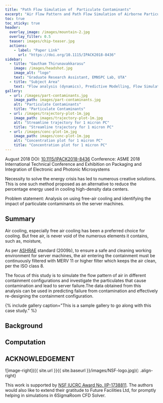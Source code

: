 ```yaml
---
title: "Path Flow Simulation of  Particulate Contaminants"
excerpt: "Air Flow Pattern and Path Flow Simulation of Airborne Particulate Contaminants in a High-Density Data Center Utilizing Airside Economization "
toc: true
toc_sticky: true
header:
  overlay_image: /images/mountain-2.jpg
  overlay_filter: 0.5
  teaser: images/chip-teaser.jpg
  actions:
    - label: "Paper Link"
      url: "https://doi.org/10.1115/IPACK2018-8436"
sidebar:
  - title: "Gautham Thirunavakkarasu"
    image: /images/headshot.jpg
    image_alt: "logo"
    text: "Graduate Research Assistant, EMNSPC Lab, UTA"
  - title: "Subject Area"
    text: "Flow analysis (dynamics), Predictive Modelling, Flow Simulation"
gallery:
  - url: /images/part-contaminants.jpg
    image_path: images/part-contaminants.jpg
    alt: "Particulate Contaminants"
    title: "Particulate Contaminants"
  - url: /images/trajectory-plot-1m.jpg
    image_path: images/trajectory-plot-1m.jpg
    alt: "Streamline trajectory for 1 micron PC"
    title: "Streamline trajectory for 1 micron PC"
  - url: /images/conc-plot-1m.jpg
    image_path: images/conc-plot-1m.jpg
    alt: "Concentration plot for 1 micron PC"
    title: "Concentration plot for 1 micron PC"
---
```


August 2018
DOI: [10.1115/IPACK2018-8436](https://doi.org/10.1115/IPACK2018-8436)
Conference: ASME 2018 International Technical Conference and Exhibition
 on Packaging and Integration of Electronic and Photonic Microsystems

Necessity to solve the energy crisis has led to numerous creative solutions. This is
one such method proposed as an alternative to reduce the percentage energy used in
cooling high-density data centers. <br/>

Problem statement: Analysis on using free-air cooling and identifying
 the impact of particulate contaminants on the server machines.

## Summary
Air cooling, especially free air cooling has been a preferred choice for cooling.
But free air, is never void of the numerous elements it contains, such as, moisture,

As per [ASHRAE](https://www.ashrae.org/technical-resources/bookstore/indoor-air-quality-guide) standard (2009b), to ensure a safe and cleaning working environment
for server machines, the air entering the containment must be continuously filtered
with MERV 11 or higher filter which keeps the air clean, per the ISO class 8.

The focus of this study is to simulate the flow pattern of air in different containment
configurations and investigate the particulates that cause contamination and lead to
server failure.The data obtained from this analysis can be used in predicting failure from
contamination and effectively re-designing the containment configuration.

{% include gallery caption="This is a sample gallery to go along with this case study." %}

## Background

## Computation

## ACKNOWLEDGEMENT

![image-right]({{ site.url }}{{ site.baseurl }}/images/NSF-logo.jpg){: .align-right}

This  work  is  supported  by  [NSF  IUCRC  Award  No.   IIP-1738811](https://www.nsf.gov/awardsearch/showAward?AWD_ID=1738811&HistoricalAwards=false).
The authors would also like to extend their gratitude to Future Facilities Ltd,
for promptly helping in simulations in 6SigmaRoom CFD Solver.


